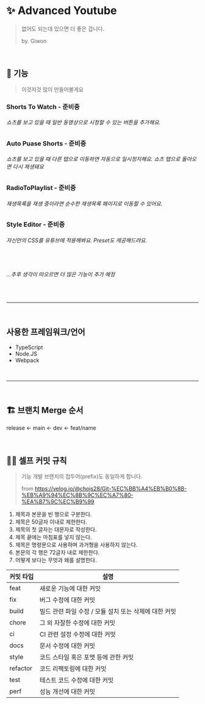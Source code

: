 # ✨ Advanced Youtube

> 없어도 되는데 있으면 더 좋은 겁니다.
>
> by. Giwon

<br/>

## 🧩 기능

> 이것저것 많이 만들어볼게요

### Shorts To Watch - 준비중

###### 쇼츠를 보고 있을 때 일반 동영상으로 시청할 수 있는 버튼을 추가해요.

<!-- <img src="./.docs/prompt/type_3.gif" /> -->

### Auto Puase Shorts - 준비중

###### 쇼츠를 보고 있을 때 다른 탭으로 이동하면 자동으로 일시정지해요. 쇼츠 탭으로 돌아오면 다시 재생돼요

<!-- <img src="./.docs/prompt/type_3.gif" /> -->

### RadioToPlaylist - 준비중

###### 재생목록을 재생 중이라면 순수한 재생목록 페이지로 이동할 수 있어요.

<!-- <img src="./.docs/prompt/type_3.gif" /> -->

### Style Editor - 준비중

###### 자신만의 CSS를 유튜브에 적용해봐요. Preset도 제공해드려요.

<!-- <img src="./.docs/prompt/type_3.gif" /> -->

<br/>

###### ...추후 생각이 떠오르면 더 많은 기능이 추가 예정

<br/>

---

<br/>

## 사용한 프레임워크/언어

- TypeScript
- Node.JS
- Webpack

<br/>

---

<br/>

## 🏗️ 브랜치 Merge 순서

release <- main <- dev <- feat/name

<br/>

## 👷‍♂️ 셀프 커밋 규칙

> 기능 개발 브랜치의 접두어(prefix)도 동일하게 합니다.
>
> from https://velog.io/@chojs28/Git-%EC%BB%A4%EB%B0%8B-%EB%A9%94%EC%8B%9C%EC%A7%80-%EA%B7%9C%EC%B9%99

1. 제목과 본문을 빈 행으로 구분한다.
2. 제목은 50글자 이내로 제한한다.
3. 제목의 첫 글자는 대문자로 작성한다.
4. 제목 끝에는 마침표를 넣지 않는다.
5. 제목은 명령문으로 사용하며 과거형을 사용하지 않는다.
6. 본문의 각 행은 72글자 내로 제한한다.
7. 어떻게 보다는 무엇과 왜를 설명한다.

| 커밋 타입 | 설명                                                  |
| --------- | ----------------------------------------------------- |
| feat      | 새로운 기능에 대한 커밋                               |
| fix       | 버그 수정에 대한 커밋                                 |
| build     | 빌드 관련 파일 수정 / 모듈 설치 또는 삭제에 대한 커밋 |
| chore     | 그 외 자잘한 수정에 대한 커밋                         |
| ci        | CI 관련 설정 수정에 대한 커밋                         |
| docs      | 문서 수정에 대한 커밋                                 |
| style     | 코드 스타일 혹은 포맷 등에 관한 커밋                  |
| refactor  | 코드 리팩토링에 대한 커밋                             |
| test      | 테스트 코드 수정에 대한 커밋                          |
| perf      | 성능 개선에 대한 커밋                                 |

